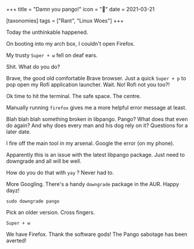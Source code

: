 +++
title = "Damn you pango!"
icon = "🕺"
date = 2021-03-21

[taxonomies]
tags = ["Rant", "Linux Woes"]
+++

Today the unthinkable happened. 

On booting into my arch box, I couldn't open Firefox. 

<!-- more -->

My trusty `Super + w` fell on deaf ears.

Shit. What do you do? 

Brave, the good old comfortable Brave browser. Just a quick `Super + p` to pop open my Rofi application launcher. Wait. No! Rofi not you too?!

Ok time to hit the terminal. The safe space. The centre.

Manually running `firefox` gives me a more helpful error message at least. 

Blah blah blah something broken in libpango. Pango? What does that even do again? And why does every man and his dog rely on it? Questions for a later date.

I fire off the main tool in my arsenal. Google the error (on my phone).

Apparently this is an issue with the latest libpango package. Just need to downgrade and all will be well.

How do you do that with `yay` ? Never had to. 

More Googling. There's a handy `downgrade` package in the AUR. Happy dayz!

`sudo downgrade pango` 

Pick an older version. Cross fingers.

`Super + w` 

We have Firefox. Thank the software gods! The Pango sabotage has been averted!

